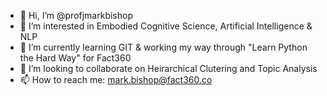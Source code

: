 - 👋 Hi, I’m @profjmarkbishop
- 👀 I’m interested in Embodied Cognitive Science, Artificial Intelligence & NLP
- 🌱 I’m currently learning GIT & working my way through "Learn Python the Hard Way" for Fact360
- 💞️ I’m looking to collaborate on Heirarchical Clutering and Topic Analysis
- 📫 How to reach me: mark.bishop@fact360.co

<!---
profjmarkbishop/profjmarkbishop is a ✨ special ✨ repository because its `README.md` (this file) appears on your GitHub profile.
You can click the Preview link to take a look at your changes.
--->

